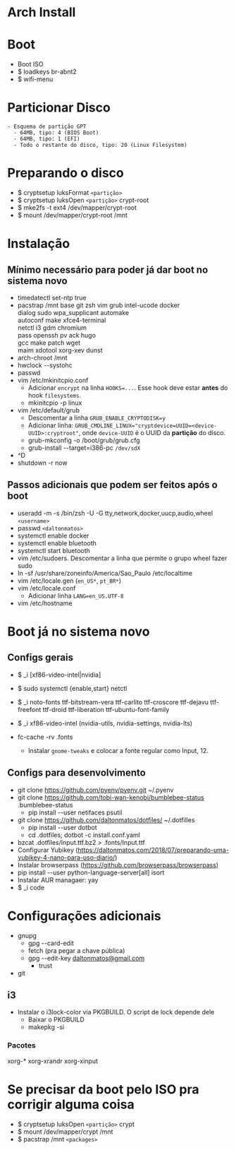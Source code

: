 # Arch Install

# Boot

  - Boot ISO
  - $ loadkeys br-abnt2
  - $ wifi-menu

# Particionar Disco
    - Esquema de partição GPT
      - 64MB, tipo: 4 (BIOS Boot)
      - 64MB, tipo: 1 (EFI)
      - Todo o restante do disco, tipo: 20 (Linux Filesystem)

# Preparando o disco

  - $ cryptsetup luksFormat `<partição>`
  - $ cryptsetup luksOpen `<partição>` crypt-root
  - $ mke2fs -t ext4 /dev/mapper/crypt-root
  - $ mount /dev/mapper/crypt-root /mnt

# Instalação

## Mínimo necessário para poder já dar boot no sistema novo

  - timedatectl set-ntp true
  - pacstrap /mnt base git zsh vim grub intel-ucode docker \
            dialog sudo wpa_supplicant automake \
            autoconf make xfce4-terminal \
            netctl i3 gdm chromium \
            pass openssh pv ack hugo \
            gcc make patch wget \
            maim xdotool xorg-xev dunst
  - arch-chroot /mnt
  - hwclock --systohc
  - passwd
  - vim /etc/mkinitcpio.conf
    - Adicionar `encrypt` na linha `HOOKS=...`. Esse hook deve estar **antes** do hook `filesystems`.
    - mkinitcpio -p linux
  - vim /etc/default/grub
    - Descomentar a linha `GRUB_ENABLE_CRYPTODISK=y`
    - Adicionar linha: `GRUB_CMDLINE_LINUX="cryptdevice=UUID=<device-UUID>:cryptroot"`, onde `device-UUID` é o UUID da **partição** do disco.
    - grub-mkconfig -o /boot/grub/grub.cfg
    - grub-install --target=i386-pc `/dev/sdX`
  - ^D
  - shutdown -r now

## Passos adicionais que podem ser feitos após o boot

  - useradd -m -s /bin/zsh -U -G tty,network,docker,uucp,audio,wheel `<username>`
  - passwd `<daltonmatos>`
  - systemctl enable docker
  - systemctl enable bluetooth
  - systemctl start bluetooth
  - vim /etc/sudoers. Descomentar a linha que permite o grupo wheel fazer sudo
  - ln -sf /usr/share/zoneinfo/America/Sao_Paulo /etc/localtime
  - vim /etc/locale.gen (`en_US*`, `pt_BR*`)
  - vim /etc/locale.conf
    - Adicionar linha `LANG=en_US.UTF-8`
  - vim /etc/hostname

# Boot já no sistema novo


## Configs gerais
  - $ _i [xf86-video-intel|nvidia]
  - $ sudo systemctl {enable,start} netctl
  - $ _i noto-fonts ttf-bitstream-vera ttf-carlito ttf-croscore ttf-dejavu ttf-freefont ttf-droid ttf-liberation ttf-ubuntu-font-family
  - $ _i xf86-video-intel (nvidia-utils, nvidia-settings, nvidia-lts)

  - fc-cache -rv .fonts
    - Instalar `gnome-tweaks` e colocar a fonte regular como Input, 12.

## Configs para desenvolvimento

  - git clone https://github.com/pyenv/pyenv.git ~/.pyenv
  - git clone https://github.com/tobi-wan-kenobi/bumblebee-status .bumblebee-status
    - pip install --user netifaces psutil
  - git clone https://github.com/daltonmatos/dotfiles/ ~/.dotfilles
    - pip install --user dotbot
    - cd .dotfiles; dotbot -c install.conf.yaml
  - bzcat .dotfiles/Input.ttf.bz2 > .fonts/Input.ttf
  - Configurar Yubikey (https://daltonmatos.com/2018/07/preparando-uma-yubikey-4-nano-para-uso-diario/)
  - Instalar browserpass (https://github.com/browserpass/browserpass)
  - pip install --user python-language-server[all] isort
  - Instalar AUR managaer: yay
  - $ _i code

# Configurações adicionais

  - gnupg
    - gpg --card-edit
    - fetch (pra pegar a chave pública)
    - gpg --edit-key daltonmatos@gmail.com
      - trust
  - git

## i3

  - Instalar o i3lock-color via PKGBUILD. O script de lock depende dele
    - Baixar o PKGBUILD
    - makepkg -si

### Pacotes

 xorg-*
 xorg-xrandr xorg-xinput

# Se precisar da boot pelo ISO pra corrigir alguma coisa

  - $ cryptsetup luksOpen `<partição>` crypt
  - $ mount /dev/mapper/crypt /mnt
  - $ pacstrap /mnt `<packages>`
